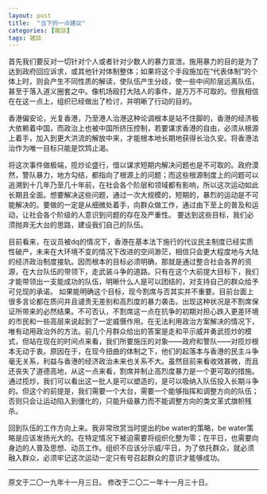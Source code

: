 ```yaml
---
layout: post
title:  "当下的一点建议"
categories: [雑談]
tags: 雑談
---
```


首先我们要反对一切针对个人或者针对少数人的暴力宣泄。施用暴力的目的是为了达到政府回应诉求，或其他针对体制整体；如果将这个手段施加在“代表体制”的个体上时，则会产生不同性质的解读，使队伍产生分歧，使一些中间阶层远离队伍，甚至于落入道义圈套之中。像机场殴打大陆人的事件，是万万不可取的。但我相信在在这一点上，组织已经做出了检讨，并明晰了行动的目的。

香港偏安论，光复香港，乃至港人治港这种论调根本是站不住脚的，香港的经济极大依赖着中国，而政治上也被中国所挤压控制，若要谋求香港的自由，必须从根源上着手，加入到更大洪流的解放中来，才能根本地长期地获得长治久安。将香港法治作为唯一目标只能是饮鸩止渴。

将这次事件做极端，揽炒论盛行，借以谋求短期内解决问题也是不可取的。政府漠然，警队暴力，地方勾结，都指向了根源上的问题；而这些根源制度上的问题可以追溯到十几年乃至几十年前，在社会各个阶层和领域都有影响，所以这次运动如此长期且全面。想要解决这些问题，通过一次大规模的，短期的，暴烈的运动是不可能解决的。要做的一定是从细微处着手，向群众做工作，通过由下至上的普及和运动，让社会各个阶级的人意识到问题的存在及严重性。
要达到这些目标，我们必须抛弃无大台的思路，建设我们自己的队伍。

目前看来，在议员被dq的情况下，香港在基本法下施行的代议民主制度已经实质性破产，未来在大环境不变的情况下改进的空间渺茫，相信只会更大程度地与大陆的经济政治制度接轨。因而根本的目标必须明确，那就是通过整合社会各界的资源，在大台队伍的带领下，走武装斗争的道路。只有在这个大前提大目标下，我们才能带领出一支能成功的队伍，明晰什么人是可以团结的，对支持自己的群众给予可兑现的承诺。
如果能明确这个目标，现今割席与否其实并不重要。目前台面上很多言论都在质问并且谴责无差别和高烈度的暴力袭击。出现这种状况是不割席保证所带来的必然结果。不可否认，不割席这一点在抗争的初期对担心跌入更差环境的市民和一些高层来说起到了一定威慑作用。在无法利用政治方案解决的情况下，唯有动用政治外的方法。前几个月群众给出的答案是走和平示威并勇武揽炒的模式，但站在现在的时间点来看，我们所要施压的对象——政府和警队——对揽炒根本无动于衷。原因在于，在现今扭曲的体制之下，他们的起落本与香港的民主斗争毫无关系，利益与香港的经济政治未来也关系不大。虽然目前来看收效甚微，而且还丧失了道德高地，从这一点来看，割席并制止高烈度暴力是一个更可取的措施。通过揽炒，我们可以看出这一批人是可以塑造的，是可以吸纳入队伍投入长期斗争的。但这个的前提是，我们需要一个大台，需要一个能够指挥和调整方向的队伍；否则只会让运动陷入到僵化的，只能升级暴力而不能调整方向的类文革式旗帜残杀。

回到队伍的工作方向上来。我非常欣赏当时提出的be water的策略，be water策略是应该发扬光大的。在特定情况下被迫需要将组织化整为零；在平日，也需要向身边的人普及思想、动员工作。组织不应该分示威/平日，为了依托群众，就必须融入群众，必须牢记这次运动一定只有号召起群众的意识才能够成功。

---
原文于二〇一九年十一月三日。
修改于二〇二一年十一月三十日。